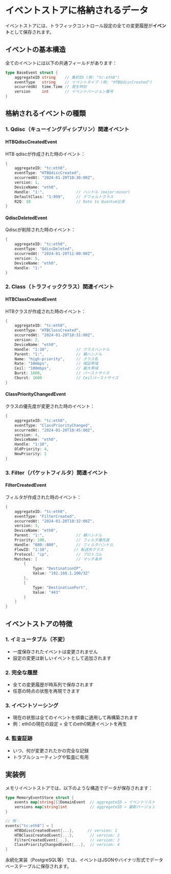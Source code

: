 # イベントストアに格納されるデータ

イベントストアには、トラフィックコントロール設定の全ての変更履歴が**イベント**として保存されます。

## イベントの基本構造

全てのイベントには以下の共通フィールドがあります：

```go
type BaseEvent struct {
    aggregateID string    // 集約ID (例: "tc:eth0")
    eventType   string    // イベントタイプ (例: "HTBQdiscCreated")
    occurredAt  time.Time // 発生時刻
    version     int       // イベントバージョン番号
}
```

## 格納されるイベントの種類

### 1. Qdisc（キューイングディシプリン）関連イベント

#### HTBQdiscCreatedEvent
HTB qdiscが作成された時のイベント：
```go
{
    aggregateID: "tc:eth0",
    eventType: "HTBQdiscCreated",
    occurredAt: "2024-01-20T10:30:00Z",
    version: 1,
    DeviceName: "eth0",
    Handle: "1:",              // ハンドル (major:minor)
    DefaultClass: "1:999",     // デフォルトクラス
    R2Q: 10                    // Rate to Quantum比率
}
```

#### QdiscDeletedEvent
Qdiscが削除された時のイベント：
```go
{
    aggregateID: "tc:eth0",
    eventType: "QdiscDeleted",
    occurredAt: "2024-01-20T11:00:00Z",
    version: 5,
    DeviceName: "eth0",
    Handle: "1:"
}
```

### 2. Class（トラフィッククラス）関連イベント

#### HTBClassCreatedEvent
HTBクラスが作成された時のイベント：
```go
{
    aggregateID: "tc:eth0",
    eventType: "HTBClassCreated",
    occurredAt: "2024-01-20T10:31:00Z",
    version: 2,
    DeviceName: "eth0",
    Handle: "1:10",            // クラスハンドル
    Parent: "1:",              // 親ハンドル
    Name: "high-priority",     // クラス名
    Rate: "10mbps",            // 保証帯域
    Ceil: "100mbps",           // 最大帯域
    Burst: 1600,               // バーストサイズ
    Cburst: 1600               // Ceilバーストサイズ
}
```

#### ClassPriorityChangedEvent
クラスの優先度が変更された時のイベント：
```go
{
    aggregateID: "tc:eth0",
    eventType: "ClassPriorityChanged",
    occurredAt: "2024-01-20T10:45:00Z",
    version: 4,
    DeviceName: "eth0",
    Handle: "1:10",
    OldPriority: 4,
    NewPriority: 1
}
```

### 3. Filter（パケットフィルタ）関連イベント

#### FilterCreatedEvent
フィルタが作成された時のイベント：
```go
{
    aggregateID: "tc:eth0",
    eventType: "FilterCreated",
    occurredAt: "2024-01-20T10:32:00Z",
    version: 3,
    DeviceName: "eth0",
    Parent: "1:",              // 親ハンドル
    Priority: 100,             // フィルタ優先度
    Handle: "800::800",        // フィルタハンドル
    FlowID: "1:10",           // 転送先クラス
    Protocol: "ip",            // プロトコル
    Matches: [                 // マッチ条件
        {
            Type: "DestinationIP",
            Value: "192.168.1.100/32"
        },
        {
            Type: "DestinationPort",
            Value: "443"
        }
    ]
}
```

## イベントストアの特徴

### 1. イミュータブル（不変）
- 一度保存されたイベントは変更されません
- 設定の変更は新しいイベントとして追加されます

### 2. 完全な履歴
- 全ての変更履歴が時系列で保存されます
- 任意の時点の状態を再現できます

### 3. イベントソーシング
- 現在の状態は全てのイベントを順番に適用して再構築されます
- 例：eth0の現在の設定 = 全てのeth0関連イベントを再生

### 4. 監査証跡
- いつ、何が変更されたかの完全な記録
- トラブルシューティングや監査に有用

## 実装例

メモリイベントストアでは、以下のような構造でデータが保存されます：

```go
type MemoryEventStore struct {
    events map[string][]DomainEvent  // aggregateID → イベントリスト
    versions map[string]int          // aggregateID → 最新バージョン
}

// 例：
events["tc:eth0"] = [
    HTBQdiscCreatedEvent{...},      // version: 1
    HTBClassCreatedEvent{...},       // version: 2
    FilterCreatedEvent{...},         // version: 3
    ClassPriorityChangedEvent{...},  // version: 4
]
```

永続化実装（PostgreSQL等）では、イベントはJSONやバイナリ形式でデータベーステーブルに保存されます。